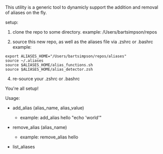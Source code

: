 This utility is a generic tool to dynamicly support the addition and removal of aliases on the fly.

setup:
1. clone the repo to some directory.
example:
  /Users/bartsimpson/repos

2. source this new repo, as well as the aliases file via .zshrc or .bashrc
example:
```
export ALIASES_HOME="/Users/bartsimpson/repos/aliases"
source ~/.aliases
source $ALIASES_HOME/alias_functions.sh
source $ALIASES_HOME/alias_detector.zsh
```

4. re-source your .zshrc or .bashrc

You're all setup!

Usage:
* add_alias (alias_name, alias_value)
  - example: add_alias hello "echo 'world'"

* remove_alias (alias_name)
  - example: remove_alias hello

* list_aliases
